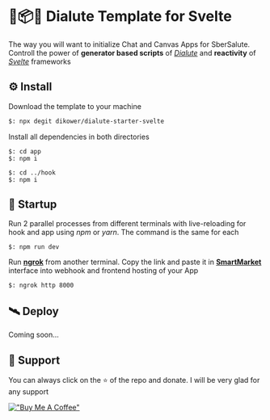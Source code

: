 # 🧶📦🧡  Dialute Template for Svelte
The way you will want to initialize Chat and Canvas Apps for SberSalute. 
Controll the power of __generator based scripts__ of _[Dialute](https://github.com/Dikower/Dialute)_ and __reactivity__ of _[Svelte](https://svelte.dev/)_ frameworks

## ⚙️ Install
Download the template to your machine
```bash
$: npx degit dikower/dialute-starter-svelte
```
Install all dependencies in both directories
```shell
$: cd app
$: npm i

$: cd ../hook
$: npm i
```

## 🚀 Startup
Run 2 parallel processes from different terminals with live-reloading for hook and app using _npm_ or _yarn_.
The command is the same for each
```shell
$: npm run dev
```
Run [__ngrok__](https://ngrok.com/) from another terminal.
Copy the link and paste it in [__SmartMarket__](https://developers.sber.ru/) interface into webhook and frontend hosting of your App
```shell
$: ngrok http 8000
```

## 🛰 Deploy
Coming soon...


## 🥰 Support
You can always click on the ⭐️ of the repo and donate. I will be very glad for any support

[!["Buy Me A Coffee"](https://www.buymeacoffee.com/assets/img/custom_images/orange_img.png)](https://www.buymeacoffee.com/Dikower)
